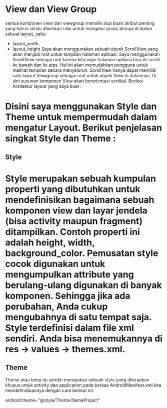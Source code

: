 # View dan View Group
 semua komponen view dan viewgroup memiliki dua buah atribut penting yang harus selalu diberikan nilai untuk mengatur posisi dirinya di dalam sebuat layout, yaitu:
  - layout_width
  - layout_height
Saya akan menggunakan sebuah obyek ScrollView yang akan menjadi root untuk tampilan halaman aplikasi. 
Saya menggunakan ScrollView sebagai root karena kita ingin halaman aplikasi bisa di-scroll ke bawah dan ke atas. 
Hal ini akan memudahkan pengguna untuk melihat tampilan secara menyeluruh.
ScrollView hanya dapat memiliki satu layout Viewgroup sebagai root untuk obyek View di dalamnya. 
Di sini susunan komponen View akan berorientasi vertikal.
Berikut Arsitektur layout yang saya buat :
  
  <ScrollView>
      <LinearLayout>
          <FrameLayout></FrameLayout>
          <TableLayout>
              <TableRow></TableRow>
          </TableLayout>
          <RelativeLayout></RelativeLayout>
      </LinearLayout>
  </ScrollView>
  
Disini saya menggunakan Style dan Theme untuk mempermudah dalam mengatur Layout. Berikut penjelasan singkat Style dan Theme :
==
Style
--
Style merupakan sebuah kumpulan properti yang dibutuhkan untuk mendefinisikan bagaimana sebuah komponen view dan layar jendela (bisa activity maupun fragment) ditampilkan. Contoh properti ini adalah height, width, background_color.
Pemusatan style cocok digunakan untuk mengumpulkan attribute yang berulang-ulang digunakan di banyak komponen. Sehingga jika ada perubahan, Anda cukup mengubahnya di satu tempat saja. Style terdefinisi dalam file xml sendiri. Anda bisa menemukannya di res → values → themes.xml.
==
Theme
--
Theme atau tema itu sendiri merupakan sebuah style yang diterapkan khusus untuk activity dan application pada berkas AndroidManifest.xml.kita mendefinisikannya dengan cara berikut ini:

android:theme="@style/Theme.NamaProject"
